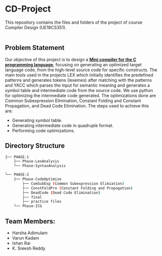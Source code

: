 # CD-Project
This repository contains the files and folders of the project of course Compiler Design (UE18CS351).<br><br>

## Problem Statement
Our objective of this project is to design a <b><ins>Mini compiler for the C programming language</ins></b>, focusing on generating an optimized target language code, from the high-level source code for specific constructs. The main tools used in the projects LEX which initially identifies the predefined patterns and generates tokens (lexemes) after matching with the patterns and YACC which parses the input for semantic meaning and generates a symbol table and intermediate code from the source code. We use python for optimizing the intermediate code generated. The optimizations done are Common Subexpression Elimination, Constant Folding and Constant Propagation, and Dead Code Elimination.
The steps used to achieve this are:
-	Generating symbol table. 
-	Generating intermediate code in quadruple format.
-	Performing code optimizations.


## Directory Structure

```bash
├── PHASE-1
    ├── Phase-LexAnalysis
    └── Phase-SyntaxAnalysis

└── PHASE-2
    ├── Phase-CodeOptimize
        ├── ComSubExp (Common Subexpression Elimiation)
        ├── ConstFoldPro (Constant Folding and Propogation)
        ├── DeadCode (Dead Code Elimination)
        ├── final 
        ├── practice files 
    └── Phase-ICG
```
    
## Team Members:
- Harsha Adimulam
- Varun Kadam
- Ishan Rai
- K. Sreesh Reddy

